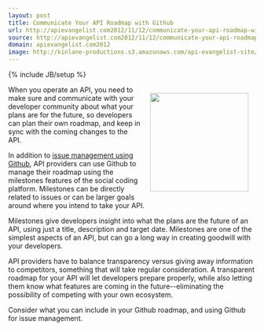```yaml
---
layout: post
title: Communicate Your API Roadmap with Github
url: http://apievangelist.com2012/11/12/communicate-your-api-roadmap-with-github/
source: http://apievangelist.com2012/11/12/communicate-your-api-roadmap-with-github/
domain: apievangelist.com2012
image: http://kinlane-productions.s3.amazonaws.com/api-evangelist-site/blog/github-logo-basic.png
---
```

{% include JB/setup %}
<p><a title="Github" href="https://github.com/"><img style="padding: 15px;" src="https://s3.amazonaws.com/kinlane-productions/api-evangelist/github/github-logo.png" alt="" width="200" align="right" /></a></p>
<p>When you operate an API, you need to make sure and communicate with your developer community about what your plans are for the future, so developers can plan their own roadmap, and keep in sync with the coming changes to the API.</p>
<p>In addition to <a title="API issue management with Github" href="/2012/11/08/api-issue-management-using-github/">issue management using Github</a>, API providers can use Github to manage their roadmap using the milestones features of the social coding platform.  Milestones can be directly related to issues or can be larger goals around where you intend to take your API.</p>
<p>Milestones give developers insight into what the plans are the future of an API, using just a title, description and target date.  Milestones are one of the simplest aspects of an API, but can go a long way in creating goodwill with your developers.</p>
<p>API providers have to balance transparency versus giving away information to competitors, something that will take regular consideration.  A transparent roadmap for your API will let developers prepare properly, while also letting them know what features are coming in the future--eliminating the possibility of competing with your own ecosystem.</p>
<p>Consider what you can include in your Github roadmap, and using Github for issue management.</p>
